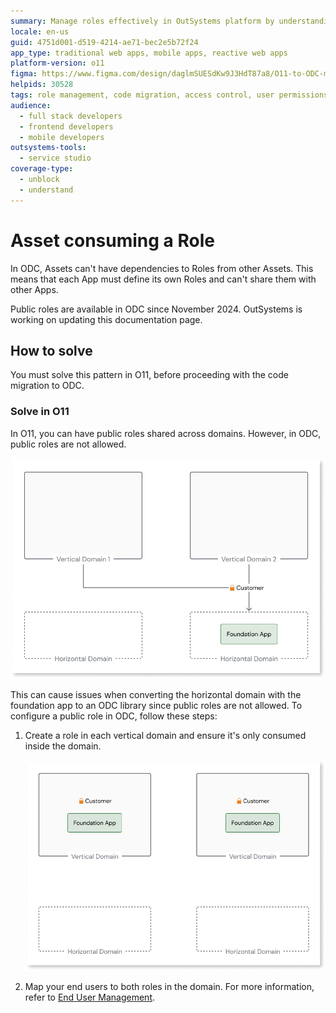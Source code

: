 ```yaml
---
summary: Manage roles effectively in OutSystems platform by understanding the differences between O11 and ODC and ensuring proper role configuration to avoid migration issues.
locale: en-us
guid: 4751d001-d519-4214-ae71-bec2e5b72f24
app_type: traditional web apps, mobile apps, reactive web apps
platform-version: o11
figma: https://www.figma.com/design/daglmSUESdKw9J3HdT87a8/O11-to-ODC-migration?node-id=2350-7746
helpids: 30528
tags: role management, code migration, access control, user permissions, odc
audience:
  - full stack developers
  - frontend developers
  - mobile developers
outsystems-tools:
  - service studio
coverage-type:
  - unblock
  - understand
---
```

# Asset consuming a Role

In ODC, Assets can't have dependencies to Roles from other Assets.
This means that each App must define its own Roles and can't share them with other Apps.

<div class="info" markdown="1">

Public roles are available in ODC since November 2024. OutSystems is working on updating this documentation page. 

</div>

## How to solve

You must solve this pattern in O11, before proceeding with the code migration to ODC.

### Solve in O11

In O11, you can have public roles shared across domains. However, in ODC, public roles are not allowed.

![Diagram showing public roles shared across domains in O11](images/sharing-roles-across-domains-diag.png "Public Roles Across Domains")

This can cause issues when converting the horizontal domain with the foundation app to an ODC library since public roles are not allowed. To configure a public role in ODC, follow these steps:

1. Create a role in each vertical domain and ensure it's only consumed inside the domain.

    ![Diagram illustrating the creation of a role in each vertical domain for ODC](images/create-roles-in-domains-diag.png "Create Role in Each Domain")

1. Map your end users to both roles in the domain. For more information, refer to [End User Management](https://success.outsystems.com/documentation/outsystems_developer_cloud/user_management/roles/).
